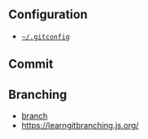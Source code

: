 Configuration
-------------

* [`~/.gitconfig`](./configuration.md)


Commit
------



Branching
---------

* [branch](./branch.md)
* https://learngitbranching.js.org/
